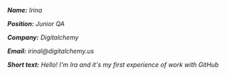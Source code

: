 ***Name:*** *Irina*

***Position:*** *Junior QA*

***Company:*** *Digitalchemy*

***Email:*** _irinal@digitalchemy.us_

***Short text:*** *Hello! I'm Ira and it's my first experienсe of work with GitHub*